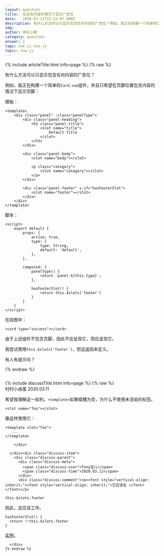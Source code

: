 ```yaml
---
layout: question
title:  仅在有内容的情况下显示广告位
date:   2020-03-11T15:22:07.000Z
description: 有什么方法可以只显示包含任何内容的广告位？例如，我正在构建一个简单的Card.vue组件，并且只希望在页脚位置包含内容的情况下显示页脚：模板：...
img: 
author: 神乐小胖
category: question
answer: 2
tags: vue.js Vue.js
topic: Vue.js
---
```

<div class="article-root">
  <div class="article">
    {% include articleTitle.html info=page %}
    {% raw %}
    <div class="article-content"><p><font style="vertical-align: inherit;"><font style="vertical-align: inherit;">有什么方法可以只显示包含任何内容的广告位？</font></font></p>

<p><font style="vertical-align: inherit;"><font style="vertical-align: inherit;">例如，我正在构建一个简单的</font></font><code>Card.vue</code><font style="vertical-align: inherit;"><font style="vertical-align: inherit;">组件，并且只希望在页脚位置包含内容的情况下显示页脚：</font></font></p>

<p><font style="vertical-align: inherit;"><font style="vertical-align: inherit;">模板：</font></font></p>

<pre><code>&lt;template&gt;<font></font>
    &lt;div class="panel" :class="panelType"&gt;<font></font>
        &lt;div class="panel-heading"&gt;<font></font>
            &lt;h3 class="panel-title"&gt;<font></font>
                &lt;slot name="title"&gt;<font></font>
                    Default Title<font></font>
                &lt;/slot&gt;<font></font>
            &lt;/h3&gt;<font></font>
        &lt;/div&gt;<font></font>
<font></font>
        &lt;div class="panel-body"&gt;<font></font>
            &lt;slot name="body"&gt;&lt;/slot&gt;<font></font>
<font></font>
            &lt;p class="category"&gt;<font></font>
                &lt;slot name="category"&gt;&lt;/slot&gt;<font></font>
            &lt;/p&gt;<font></font>
        &lt;/div&gt;<font></font>
<font></font>
        &lt;div class="panel-footer" v-if="hasFooterSlot"&gt;<font></font>
            &lt;slot name="footer"&gt;&lt;/slot&gt;<font></font>
        &lt;/div&gt;<font></font>
    &lt;/div&gt;<font></font>
&lt;/template&gt;<font></font>
</code></pre>

<p><font style="vertical-align: inherit;"><font style="vertical-align: inherit;">脚本：</font></font></p>

<pre><code>&lt;script&gt;<font></font>
    export default {<font></font>
        props: {<font></font>
            active: true,<font></font>
            type: {<font></font>
                type: String,<font></font>
                default: 'default',<font></font>
            },<font></font>
        },<font></font>
<font></font>
        computed: {<font></font>
            panelType() {<font></font>
                return `panel-${this.type}`;<font></font>
            },<font></font>
<font></font>
            hasFooterSlot() {<font></font>
                return this.$slots['footer']<font></font>
            }<font></font>
        }<font></font>
    }<font></font>
&lt;/script&gt;<font></font>
</code></pre>

<p><font style="vertical-align: inherit;"><font style="vertical-align: inherit;">在视图中：</font></font></p>

<pre><code>&lt;card type="success"&gt;&lt;/card&gt;
</code></pre>

<p><font style="vertical-align: inherit;"><font style="vertical-align: inherit;">由于上述组件不包含页脚，因此不应呈现它，而应呈现它。</font></font></p>

<p><font style="vertical-align: inherit;"><font style="vertical-align: inherit;">我尝试使用</font></font><code>this.$slots['footer']</code><font style="vertical-align: inherit;"><font style="vertical-align: inherit;">，但这返回未定义。</font></font></p>

<p><font style="vertical-align: inherit;"><font style="vertical-align: inherit;">有人有提示吗？</font></font></p></div>
    {% endraw %}
  </div>
  <p style="height: 0;width:0;overflow: hidden;"> 第842篇《仅在有内容的情况下显示广告位》来自Winter(https://github.com/aiyld/aiyld.github.io)的站点</p>
  <div class="discuss-wrapper">
    {% include discussTitle.html info=page %}
    {% raw %}
    <div class="discuss-item">
        <div class="discuss-parent">
          <div class="discuss-meta">
            <span class="discuss-user">村村小卤蛋</span>
            <span class="discuss-time">2020.03.11</span>
          </div>
          <div class="discuss-comment"><p><font style="vertical-align: inherit;"><font style="vertical-align: inherit;">希望我理解这一权利。</font></font><code>&lt;template&gt;</code><font style="vertical-align: inherit;"><font style="vertical-align: inherit;">如果插槽为空，</font><font style="vertical-align: inherit;">为什么不使用</font><font style="vertical-align: inherit;">未渲​​染</font><font style="vertical-align: inherit;">的</font><font style="vertical-align: inherit;">标签。</font></font></p>

<pre><code>&lt;slot name="foo"&gt;&lt;/slot&gt;
</code></pre>

<p><font style="vertical-align: inherit;"><font style="vertical-align: inherit;">像这样使用它：</font></font></p>

<pre><code>&lt;template slot="foo"&gt;<font></font>
   ...<font></font>
&lt;/template&gt;<font></font>
</code></pre></div>
        </div>
        
      </div><div class="discuss-item">
        <div class="discuss-parent">
          <div class="discuss-meta">
            <span class="discuss-user">Tony宝儿</span>
            <span class="discuss-time">2020.03.11</span>
          </div>
          <div class="discuss-comment"><p><font style="vertical-align: inherit;"><font style="vertical-align: inherit;">它应该在 </font></font></p>

<pre><code>this.$slots.footer
</code></pre>

<p><font style="vertical-align: inherit;"><font style="vertical-align: inherit;">因此，这应该工作。</font></font></p>

<pre><code>hasFooterSlot() {<font></font>
  return !!this.$slots.footer<font></font>
}<font></font>
</code></pre>

<p><a href="https://codepen.io/Kradek/pen/LygKjO?editors=1010" rel="noreferrer"><font style="vertical-align: inherit;"><font style="vertical-align: inherit;">实例</font></font></a><font style="vertical-align: inherit;"><font style="vertical-align: inherit;">。</font></font></p></div>
        </div>
        
      </div>
    {% endraw %}
  </div>
<div>
